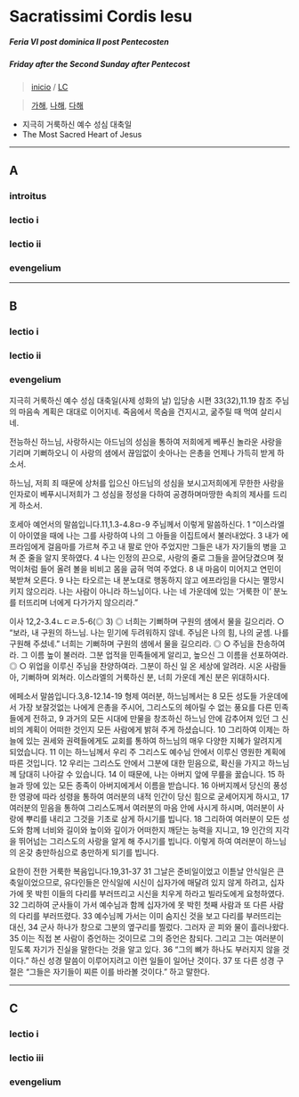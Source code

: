 # Sacratissimi Cordis Iesu
##### Feria VI post dominica II post Pentecosten
##### Friday after the Second Sunday after Pentecost

> [inicio](../README.md) / [LC](../LC.md)

> [가해](#a), [나해](#b), [다해](#c)


* 지극히 거룩하신 예수 성심 대축일
* The Most Sacred Heart of Jesus


----
## A
### introitus
### lectio i
### lectio ii
### evengelium


----
## B
### lectio i
### lectio ii
### evengelium

지극히 거룩하신 예수 성심 대축일(사제 성화의 날)
입당송
시편 33(32),11.19 참조
주님의 마음속 계획은 대대로 이어지네. 죽음에서 목숨을 건지시고, 굶주릴 때 먹여 살리시네.


전능하신 하느님,
사랑하시는 아드님의 성심을 통하여
저희에게 베푸신 놀라운 사랑을 기리며 기뻐하오니
이 사랑의 샘에서 끊임없이 솟아나는 은총을
언제나 가득히 받게 하소서.

하느님,
저희 죄 때문에 상처를 입으신 아드님의 성심을 보시고저희에게 무한한 사랑을 인자로이 베푸시니저희가 그 성심을 정성을 다하여 공경하며마땅한 속죄의 제사를 드리게 하소서.


 호세아 예언서의 말씀입니다.11,1.3-4.8ㅁ-9
주님께서 이렇게 말씀하신다.
1 “이스라엘이 아이였을 때에
나는 그를 사랑하여 나의 그 아들을 이집트에서 불러내었다.
3 내가 에프라임에게 걸음마를 가르쳐 주고 내 팔로 안아 주었지만
그들은 내가 자기들의 병을 고쳐 준 줄을 알지 못하였다.
4 나는 인정의 끈으로, 사랑의 줄로 그들을 끌어당겼으며
젖먹이처럼 들어 올려 볼을 비비고 몸을 굽혀 먹여 주었다.
8 내 마음이 미어지고 연민이 북받쳐 오른다.
9 나는 타오르는 내 분노대로 행동하지 않고
에프라임을 다시는 멸망시키지 않으리라.
나는 사람이 아니라 하느님이다.
나는 네 가운데에 있는 ‘거룩한 이’
분노를 터뜨리며 너에게 다가가지 않으리라.”


이사 12,2-3.4ㄴㄷㄹ.5-6(◎ 3)
◎ 너희는 기뻐하며 구원의 샘에서 물을 길으리라.
○ “보라, 내 구원의 하느님. 나는 믿기에 두려워하지 않네. 주님은 나의 힘, 나의 굳셈. 나를 구원해 주셨네.” 너희는 기뻐하며 구원의 샘에서 물을 길으리라. ◎
○ 주님을 찬송하여라. 그 이름 높이 불러라. 그분 업적을 민족들에게 알리고, 높으신 그 이름을 선포하여라. ◎
○ 위업을 이루신 주님을 찬양하여라. 그분이 하신 일 온 세상에 알려라. 시온 사람들아, 기뻐하며 외쳐라. 이스라엘의 거룩하신 분, 너희 가운데 계신 분은 위대하시다.



에페소서 말씀입니다.3,8-12.14-19
형제 여러분,
하느님께서는 8 모든 성도들 가운데에서 가장 보잘것없는 나에게 은총을 주시어,
그리스도의 헤아릴 수 없는 풍요를 다른 민족들에게 전하고,
9 과거의 모든 시대에 만물을 창조하신 하느님 안에 감추어져 있던
그 신비의 계획이 어떠한 것인지 모든 사람에게 밝혀 주게 하셨습니다.
10 그리하여 이제는 하늘에 있는 권세와 권력들에게도
교회를 통하여 하느님의 매우 다양한 지혜가 알려지게 되었습니다.
11 이는 하느님께서
우리 주 그리스도 예수님 안에서 이루신 영원한 계획에 따른 것입니다.
12 우리는 그리스도 안에서 그분에 대한 믿음으로,
확신을 가지고 하느님께 담대히 나아갈 수 있습니다.
14 이 때문에, 나는 아버지 앞에 무릎을 꿇습니다.
15 하늘과 땅에 있는 모든 종족이 아버지에게서 이름을 받습니다.
16 아버지께서 당신의 풍성한 영광에 따라 성령을 통하여
여러분의 내적 인간이 당신 힘으로 굳세어지게 하시고,
17 여러분의 믿음을 통하여
그리스도께서 여러분의 마음 안에 사시게 하시며,
여러분이 사랑에 뿌리를 내리고 그것을 기초로 삼게 하시기를 빕니다.
18 그리하여 여러분이 모든 성도와 함께
너비와 길이와 높이와 깊이가 어떠한지 깨닫는 능력을 지니고,
19 인간의 지각을 뛰어넘는 그리스도의 사랑을 알게 해 주시기를 빕니다.
이렇게 하여 여러분이 하느님의 온갖 충만하심으로 충만하게 되기를 빕니다.


요한이 전한 거룩한 복음입니다.19,31-37
31 그날은 준비일이었고 이튿날 안식일은 큰 축일이었으므로,
유다인들은 안식일에 시신이 십자가에 매달려 있지 않게 하려고,
십자가에 못 박힌 이들의 다리를 부러뜨리고
시신을 치우게 하라고 빌라도에게 요청하였다.
32 그리하여 군사들이 가서
예수님과 함께 십자가에 못 박힌 첫째 사람과
또 다른 사람의 다리를 부러뜨렸다.
33 예수님께 가서는 이미 숨지신 것을 보고 다리를 부러뜨리는 대신,
34 군사 하나가 창으로 그분의 옆구리를 찔렀다.
그러자 곧 피와 물이 흘러나왔다.
35 이는 직접 본 사람이 증언하는 것이므로 그의 증언은 참되다.
그리고 그는 여러분이 믿도록 자기가 진실을 말한다는 것을 알고 있다.
36 “그의 뼈가 하나도 부러지지 않을 것이다.” 하신 성경 말씀이 이루어지려고
이런 일들이 일어난 것이다.
37 또 다른 성경 구절은
“그들은 자기들이 찌른 이를 바라볼 것이다.” 하고 말한다.


----
## C
### lectio i
### lectio iii
### evengelium



